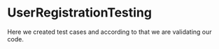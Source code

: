 # UserRegistrationTesting
Here we created test cases and according to that we are validating our code.
